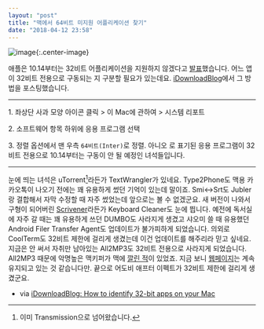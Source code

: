 ```yaml
---
layout: "post"
title: "맥에서 64비트 미지원 어플리케이션 찾기"
date: "2018-04-12 23:58"
---
```


![image](https://d.pr/i/RKNLAG+){:.center-image}

애플은 10.14부터는 32비트 어플리케이션을 지원하지 않겠다고 [발표](https://developer.apple.com/news/?id=06282017a)했습니다. 어느 앱이 32비트 전용으로 구동되는 지 구분할 필요가 있는데요. [iDownloadBlog](http://www.idownloadblog.com/2018/02/08/how-to-identify-32-bit-apps-on-your-mac/)에서 그 방법을 포스팅했습니다.

- - -

1\. 좌상단 사과 모양 아이콘 클릭 > 이 Mac에 관하여 > 시스템 리포트

2\. 소프트웨어 항목 하위에 응용 프로그램 선택

3\. 정렬 옵션에서 맨 우측 `64비트(Inter)`로 정렬. 아니오 로 표기된 응용 프로그램이 32비트 전용으로 10.14부터는 구동이 안 될 예정인 녀석들입니다.

- - -

눈에 띄는 녀석은 uTorrent[^1]라든가 TextWrangler가 있네요. Type2Phone도 맥용 카카오톡이 나오기 전에는 꽤 유용하게 썼던 기억이 있는데 말이죠. Smi\<-\>Srt도 Jubler랑 결합해서 자막 수정할 때 자주 썼었는데 앞으로는 볼 수 없겠군요. 새 버전이 나와서 구형이 되어버린 [Scrivener](https://www.literatureandlatte.com/scrivener/overview)라든가 Keyboard Cleaner도 눈에 띕니다. 예전에 독서실에 자주 갈 때는 꽤 유용하게 쓰던 DUMBO도 사라지게 생겼고 샤오미 쓸 때 유용했던 Android Filer Transfer Agent도 업데이트가 불가피하게 되었습니다. 의외로 CoolTerm도 32비트 제한에 걸리게 생겼는데 이건 업데이트를 해주리라 믿고 싶네요. 지금은 안 써서 자취만 남아있는 All2MP3도 32비트 전용으로 사라지게 되었습니다. All2MP3 때문에 악명높은 맥키퍼가 맥에 [깔린 적](https://canor.cf/2016/06/20/All2MP3_and_mackeeper/)이 있었죠. 지금 보니 [웹페이지](https://canor.cf/2016/06/20/All2MP3_and_mackeeper/)는 계속 유지되고 있는 것 같습니다만. 끝으로 어도비 애프터 이펙트가 32비트 제한에 걸리게 생겼군요.

[^1]: 이미 Transmission으로 넘어왔습니다.

- via [iDownloadBlog: How to identify 32-bit apps on your Mac](http://www.idownloadblog.com/2018/02/08/how-to-identify-32-bit-apps-on-your-mac/)
